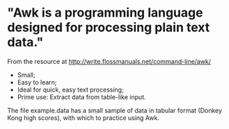# "Awk is a programming language designed for processing plain text data."

From the resource at http://write.flossmanuals.net/command-line/awk/

- Small;
- Easy to learn;
- Ideal for quick, easy text processing;
- Prime use: Extract data from table-like input.

The file   example.data   has a small sample of data in tabular format
(Donkey Kong high scores), with which to practice using Awk.


